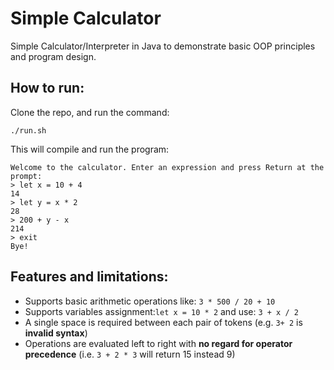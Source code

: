 # Simple Calculator

Simple Calculator/Interpreter in Java to demonstrate basic OOP principles and program design.

## How to run:

Clone the repo, and run the command:
```
./run.sh
```

This will compile and run the program:
```
Welcome to the calculator. Enter an expression and press Return at the prompt:
> let x = 10 + 4
14
> let y = x * 2
28
> 200 + y - x
214
> exit
Bye!
```

## Features and limitations:

- Supports basic arithmetic operations like: `3 * 500 / 20 + 10`
- Supports variables assignment:`let x = 10 * 2` and use: `3 + x / 2`
- A single space is required between each pair of tokens (e.g. `3+ 2` is **invalid syntax**)
- Operations are evaluated left to right with **no regard for operator precedence** (i.e. `3 + 2 * 3` will return 15 instead 9)